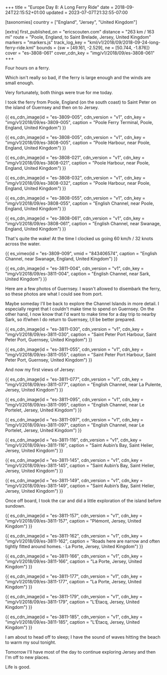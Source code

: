 +++
title = "Europe Day 8: A Long Ferry Ride"
date = 2018-09-24T22:15:52+01:00
updated = 2023-07-07T21:32:55-07:00

[taxonomies]
country = ["England", "Jersey", "United Kingdom"]

[extra]
first_published_on = "ericscouten.com"
distance = "263 km / 163 mi"
route = "Poole, England, to Saint Brelade, Jersey, United Kingdom"
markers = "markers.js"
track_log_key = "kml/v1/2018/09/2018-09-24-long-ferry-ride.kml"
bounds = {sw = [49.161, -2.529], ne = [50.744, -1.876]}
cover = "es-3808-061"
cover_cdn_key = "img/v1/2018/09/es-3808-061"
+++

Four hours on a ferry.

<!-- more -->

Which isn't really so bad, if the ferry is large enough and the winds are small enough.

Very fortunately, both things were true for me today.

I took the ferry from Poole, England (on the south coast) to Saint Peter on the island of Guernsey and then on to Jersey.

{{ es_cdn_image(id = "es-3809-005", cdn_version = "v1", cdn_key = "img/v1/2018/09/es-3809-005", caption = "Poole Ferry Terminal, Poole, England, United Kingdom") }}

{{ es_cdn_image(id = "es-3808-005", cdn_version = "v1", cdn_key = "img/v1/2018/09/es-3808-005", caption = "Poole Harbour, near Poole, England, United Kingdom") }}

{{ es_cdn_image(id = "es-3808-021", cdn_version = "v1", cdn_key = "img/v1/2018/09/es-3808-021", caption = "Poole Harbour, near Poole, England, United Kingdom") }}

{{ es_cdn_image(id = "es-3808-032", cdn_version = "v1", cdn_key = "img/v1/2018/09/es-3808-032", caption = "Poole Harbour, near Poole, England, United Kingdom") }}

{{ es_cdn_image(id = "es-3808-055", cdn_version = "v1", cdn_key = "img/v1/2018/09/es-3808-055", caption = "English Channel, near Poole, England, United Kingdom") }}

{{ es_cdn_image(id = "es-3808-061", cdn_version = "v1", cdn_key = "img/v1/2018/09/es-3808-061", caption = "English Channel, near Swanage, England, United Kingdom") }}

That's quite the wake! At the time I clocked us going 60 km/h / 32 knots across the water.

{{ es_vimeo(id = "es-3809-009", vmid = "843406574", caption = "English Channel, near Swanage, England, United Kingdom") }}

{{ es_cdn_image(id = "es-3811-004", cdn_version = "v1", cdn_key = "img/v1/2018/09/es-3811-004", caption = "English Channel, near Sark, United Kingdom") }}

Here are a few photos of Guernsey. I wasn't allowed to disembark the ferry, so these photos are what I could see from port.

Maybe someday I'll be back to explore the Channel Islands in more detail. I especially regret that I couldn't make time to spend on Guernsey. On the other hand, I now know that I'd want to make time for a day trip to nearby Sark, so if/when I do return to Guernsey, I;ll be better prepared.

{{ es_cdn_image(id = "es-3811-030", cdn_version = "v1", cdn_key = "img/v1/2018/09/es-3811-030", caption = "Saint Peter Port Harbour, Saint Peter Port, Guernsey, United Kingdom") }}

{{ es_cdn_image(id = "es-3811-055", cdn_version = "v1", cdn_key = "img/v1/2018/09/es-3811-055", caption = "Saint Peter Port Harbour, Saint Peter Port, Guernsey, United Kingdom") }}

And now my first views of Jersey:

{{ es_cdn_image(id = "es-3811-077", cdn_version = "v1", cdn_key = "img/v1/2018/09/es-3811-077", caption = "English Channel, near La Pulente, Jersey, United Kingdom") }}

{{ es_cdn_image(id = "es-3811-095", cdn_version = "v1", cdn_key = "img/v1/2018/09/es-3811-095", caption = "English Channel, near Le Portelet, Jersey, United Kingdom") }}

{{ es_cdn_image(id = "es-3811-097", cdn_version = "v1", cdn_key = "img/v1/2018/09/es-3811-097", caption = "English Channel, near Le Portelet, Jersey, United Kingdom") }}

{{ es_cdn_image(id = "es-3811-116", cdn_version = "v1", cdn_key = "img/v1/2018/09/es-3811-116", caption = "Saint Aubin’s Bay, Saint Helier, Jersey, United Kingdom") }}

{{ es_cdn_image(id = "es-3811-145", cdn_version = "v1", cdn_key = "img/v1/2018/09/es-3811-145", caption = "Saint Aubin’s Bay, Saint Helier, Jersey, United Kingdom") }}

{{ es_cdn_image(id = "es-3811-149", cdn_version = "v1", cdn_key = "img/v1/2018/09/es-3811-149", caption = "Saint Aubin’s Bay, Saint Helier, Jersey, United Kingdom") }}

Once off board, I took the car and did a little exploration of the island before sundown.

{{ es_cdn_image(id = "es-3811-157", cdn_version = "v1", cdn_key = "img/v1/2018/09/es-3811-157", caption = "Plémont, Jersey, United Kingdom") }}

{{ es_cdn_image(id = "es-3811-162", cdn_version = "v1", cdn_key = "img/v1/2018/09/es-3811-162", caption = "Roads here are narrow and often tightly fitted around homes. · La Porte, Jersey, United Kingdom") }}

{{ es_cdn_image(id = "es-3811-166", cdn_version = "v1", cdn_key = "img/v1/2018/09/es-3811-166", caption = "La Porte, Jersey, United Kingdom") }}

{{ es_cdn_image(id = "es-3811-177", cdn_version = "v1", cdn_key = "img/v1/2018/09/es-3811-177", caption = "La Porte, Jersey, United Kingdom") }}

{{ es_cdn_image(id = "es-3811-179", cdn_version = "v1", cdn_key = "img/v1/2018/09/es-3811-179", caption = "L’Étacq, Jersey, United Kingdom") }}

{{ es_cdn_image(id = "es-3811-185", cdn_version = "v1", cdn_key = "img/v1/2018/09/es-3811-185", caption = "L’Étacq, Jersey, United Kingdom") }}

I am about to head off to sleep; I have the sound of waves hitting the beach to warm my soul tonight.

Tomorrow I'll have most of the day to continue exploring Jersey and then I'm off to new places.

Life is good.
